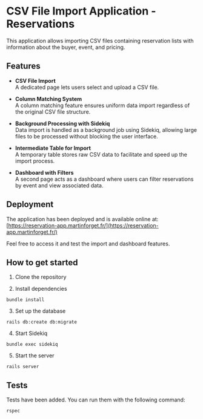 # CSV File Import Application - Reservations

This application allows importing CSV files containing reservation lists with information about the buyer, event, and pricing.

## Features

- **CSV File Import**  
  A dedicated page lets users select and upload a CSV file.

- **Column Matching System**  
  A column matching feature ensures uniform data import regardless of the original CSV file structure.

- **Background Processing with Sidekiq**  
  Data import is handled as a background job using Sidekiq, allowing large files to be processed without blocking the user interface.

- **Intermediate Table for Import**  
  A temporary table stores raw CSV data to facilitate and speed up the import process.

- **Dashboard with Filters**  
  A second page acts as a dashboard where users can filter reservations by event and view associated data.

## Deployment

The application has been deployed and is available online at:  
[https://reservation-app.martinforget.fr/](https://reservation-app.martinforget.fr/)  

Feel free to access it and test the import and dashboard features.

## How to get started

1. Clone the repository

2. Install dependencies

`bundle install`

3. Set up the database

`rails db:create db:migrate`

4. Start Sidekiq

`bundle exec sidekiq`

5. Start the server

`rails server`

## Tests

Tests have been added. You can run them with the following command:

`rspec`